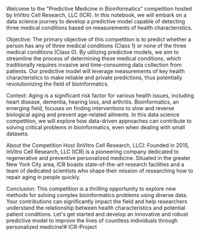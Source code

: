 Welcome to the "Predictive Medicine in Bioinformatics" competition hosted by InVitro Cell Research, LLC (ICR). In this notebook, we will embark on a data science journey to develop a predictive model capable of detecting three medical conditions based on measurements of health characteristics.

Objective: The primary objective of this competition is to predict whether a person has any of three medical conditions (Class 1) or none of the three medical conditions (Class 0). By utilizing predictive models, we aim to streamline the process of determining these medical conditions, which traditionally requires invasive and time-consuming data collection from patients. Our predictive model will leverage measurements of key health characteristics to make reliable and private predictions, thus potentially revolutionizing the field of bioinformatics.

Context: Aging is a significant risk factor for various health issues, including heart disease, dementia, hearing loss, and arthritis. Bioinformatics, an emerging field, focuses on finding interventions to slow and reverse biological aging and prevent age-related ailments. In this data science competition, we will explore how data-driven approaches can contribute to solving critical problems in bioinformatics, even when dealing with small datasets.

About the Competition Host (InVitro Cell Research, LLC): Founded in 2015, InVitro Cell Research, LLC (ICR) is a pioneering company dedicated to regenerative and preventive personalized medicine. Situated in the greater New York City area, ICR boasts state-of-the-art research facilities and a team of dedicated scientists who shape their mission of researching how to repair aging in people quickly.

Conclusion: This competition is a thrilling opportunity to explore new methods for solving complex bioinformatics problems using diverse data. Your contributions can significantly impact the field and help researchers understand the relationship between health characteristics and potential patient conditions. Let's get started and develop an innovative and robust predictive model to improve the lives of countless individuals through personalized medicine!# ICR-Project
